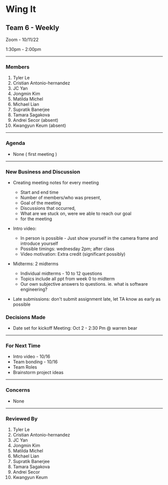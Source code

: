 # Wing It

## Team 6 - Weekly

 Zoom - 10/11/22

 1:30pm - 2:00pm

<hr>

### Members

1. Tyler Le
2. Cristian Antonio-hernandez
3. JC Yan
4. Jongmin Kim
5. Matilda Michel
6. Michael Lian
7. Supratik Banerjee
8. Tamara Sagakova
9. Andrei Secor (absent)
10. Kwangyun Keum (absent)

<hr>

### Agenda

- None ( first meeting )

<hr>

### New Business and Discussion

- Creating meeting notes for every meeting

  - Start and end time
  - Number of members/who was present,
  - Goal of the meeting
  - Discussions that occurred,
  - What are we stuck on, were we able to reach our goal
  - for the meeting

- Intro video:

  - In person is possible - Just show yourself in the camera frame and introduce yourself
  - Possible timings: wednesday 2pm; after class
  - Video motivation: Extra credit (significant possibly)

- Midterms: 2 midterms
  - Individual midterms - 10 to 12 questions
  - Topics include all ppt from week 0 to midterm
  - Our own subjective answers to questions. ie. what is software engineering?
- Late submissions: don't submit assignment late, let TA know as early as possible

### Decisions Made

- Date set for kickoff Meeting: Oct 2 - 2:30 Pm @ warren bear

<hr>

### For Next Time

- Intro video - 10/16
- Team bonding - 10/16
- Team Roles
- Brainstorm project ideas

<hr>

### Concerns

- None
<hr>

### Reviewed By

1. Tyler Le
2. Cristian Antonio-hernandez
3. JC Yan
4. Jongmin Kim
5. Matilda Michel
6. Michael Lian
7. Supratik Banerjee
8. Tamara Sagakova
9. Andrei Secor
10. Kwangyun Keum

